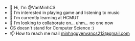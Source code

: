 - 👋 Hi, I’m @VanMinhCS
- 👀 I’m interested in playing game and listening to music
- 🌱 I’m currently learning at HCMUT
- 💞️ I’m looking to collaborate on... uhm... no one now
- CS doesn't stand for Computer Science :)
- 📫 How to reach me mail minhnguyenvancs213@gmail.com

<!---
VanMinhCS/VanMinhCS is a ✨ special ✨ repository because its `README.md` (this file) appears on your GitHub profile.
You can click the Preview link to take a look at your changes.
--->
